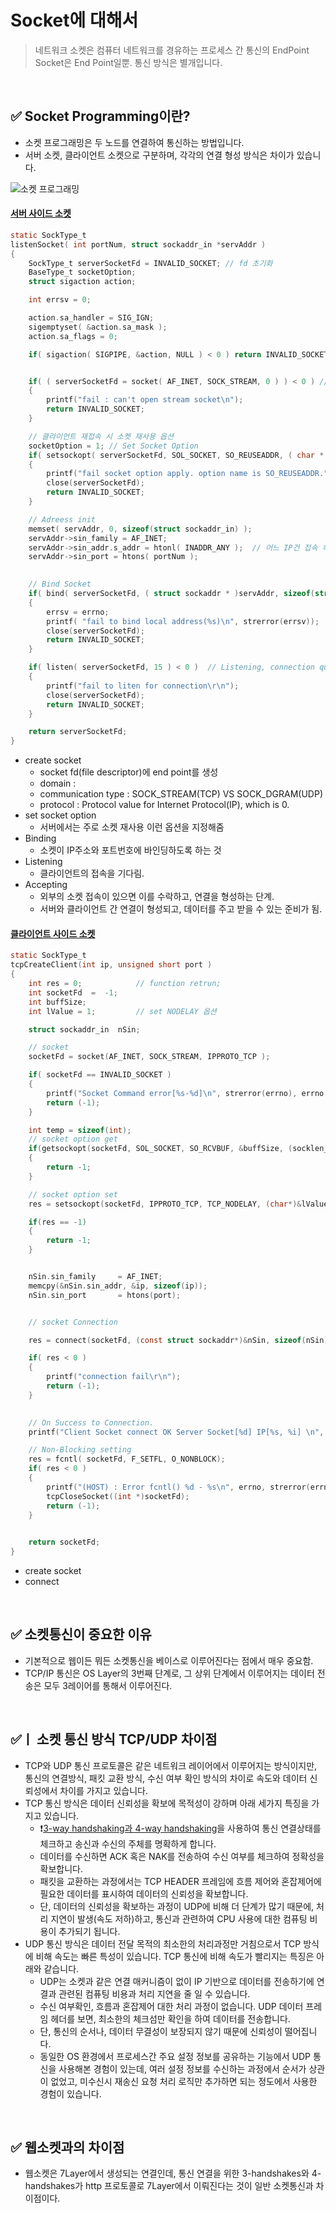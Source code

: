 # Socket에 대해서

> 네트워크 소켓은 컴퓨터 네트워크를 경유하는 프로세스 간 통신의 EndPoint
> Socket은 End Point일뿐. 통신 방식은 별개입니다.

<br/>


## ✅ Socket Programming이란?
- 소켓 프로그래밍은 두 노드를 연결하여 통신하는 방법입니다.
- 서버 소켓, 클라이언트 소켓으로 구분하며, 각각의 연결 형성 방식은 차이가 있습니다.

![소켓  프로그래밍](https://user-images.githubusercontent.com/91730236/198833555-4e659cb7-a931-45dd-a411-092c38554c44.png)



#### [서버 사이드 소켓](https://github.com/t0e8r1r4y/C-CPLUS/blob/main/AsynchronousCProgramming/server/Server.c)
```C
static SockType_t 
listenSocket( int portNum, struct sockaddr_in *servAddr )
{
	SockType_t serverSocketFd = INVALID_SOCKET; // fd 초기화
	BaseType_t socketOption;
	struct sigaction action;

	int errsv = 0;

	action.sa_handler = SIG_IGN;
	sigemptyset( &action.sa_mask );
	action.sa_flags = 0;

	if( sigaction( SIGPIPE, &action, NULL ) < 0 ) return INVALID_SOCKET; // SIGPIPE 시그널 무시


	if( ( serverSocketFd = socket( AF_INET, SOCK_STREAM, 0 ) ) < 0 ) // open TCP socket
	{
		printf("fail : can't open stream socket\n");
		return INVALID_SOCKET;
	}

    // 클라이언트 재접속 시 소켓 재사용 옵션 
	socketOption = 1; // Set Socket Option
	if( setsockopt( serverSocketFd, SOL_SOCKET, SO_REUSEADDR, ( char * )&socketOption, ( int )sizeof( socketOption ) ) < 0 )
	{
		printf("fail socket option apply. option name is SO_REUSEADDR.");
		close(serverSocketFd);
		return INVALID_SOCKET;
	}

    // Adreess init
	memset( servAddr, 0, sizeof(struct sockaddr_in) );
	servAddr->sin_family = AF_INET;
	servAddr->sin_addr.s_addr = htonl( INADDR_ANY );  // 어느 IP건 접속 허용
	servAddr->sin_port = htons( portNum );
	

    // Bind Socket
	if( bind( serverSocketFd, ( struct sockaddr * )servAddr, sizeof(struct sockaddr_in) ) == -1 )
	{
		errsv = errno;
	    printf( "fail to bind local address(%s)\n", strerror(errsv));
		close(serverSocketFd); 
		return INVALID_SOCKET;
	}

	if( listen( serverSocketFd, 15 ) < 0 )  // Listening, connection queue is 15
	{
        printf("fail to liten for connection\r\n");
		close(serverSocketFd); 
		return INVALID_SOCKET;
	}

	return serverSocketFd;
}
```

- create socket
  - socket fd(file descriptor)에 end point를 생성
  - domain : 
  - communication type : SOCK_STREAM(TCP) VS SOCK_DGRAM(UDP)
  - protocol : Protocol value for Internet Protocol(IP), which is 0.
- set socket option
  - 서버에서는 주로 소켓 재사용 이런 옵션을 지정해줌
- Binding
  - 소켓이 IP주소와 포트번호에 바인딩하도록 하는 것
- Listening
  - 클라이언트의 접속을 기다림.
- Accepting
  - 외부의 소켓 접속이 있으면 이를 수락하고, 연결을 형성하는 단계.
  - 서버와 클라이언트 간 연결이 형성되고, 데이터를 주고 받을 수 있는 준비가 됨.


#### [클라이언트 사이드 소켓](https://github.com/t0e8r1r4y/C-CPLUS/blob/main/AsynchronousCProgramming/client/ClientSocketCtl.c)

```C
static SockType_t
tcpCreateClient(int ip, unsigned short port )
{
	int res = 0;			// function retrun;
	int socketFd  =  -1;
	int	buffSize;
	int lValue = 1;			// set NODELAY 옵션

	struct sockaddr_in	nSin;

	// socket
	socketFd = socket(AF_INET, SOCK_STREAM, IPPROTO_TCP );

	if( socketFd == INVALID_SOCKET )
	{
		printf("Socket Command error[%s-%d]\n", strerror(errno), errno );
		return (-1);
	}

	int temp = sizeof(int);
	// socket option get
	if(getsockopt(socketFd, SOL_SOCKET, SO_RCVBUF, &buffSize, (socklen_t *)&temp) < 0)
	{
		return -1;
	}

	// socket option set
	res = setsockopt(socketFd, IPPROTO_TCP, TCP_NODELAY, (char*)&lValue, sizeof(int));

	if(res == -1)
	{
		return -1;
	}


	nSin.sin_family 	= AF_INET;
	memcpy(&nSin.sin_addr, &ip, sizeof(ip));
	nSin.sin_port		= htons(port);


	// socket Connection

    res = connect(socketFd, (const struct sockaddr*)&nSin, sizeof(nSin));

    if( res < 0 )
	{
		printf("connection fail\r\n");
		return (-1);
	}

    
    // On Success to Connection.
    printf("Client Socket connect OK Server Socket[%d] IP[%s, %i] \n", socketFd, inet_ntoa(nSin.sin_addr), nSin.sin_port);

    // Non-Blocking setting
    res = fcntl( socketFd, F_SETFL, O_NONBLOCK);
    if( res < 0 )
    {
        printf("(HOST) : Error fcntl() %d - %s\n", errno, strerror(errno));
        tcpCloseSocket((int *)socketFd);
        return (-1);
    }
		

    return socketFd;
}
```

- create socket
- connect


<br/>


## ✅ 소켓통신이 중요한 이유
- 기본적으로 웹이든 뭐든 소켓통신을 베이스로 이루어진다는 점에서 매우 중요함.
- TCP/IP 통신은 OS Layer의 3번째 단계로, 그 상위 단계에서 이루어지는 데이터 전송은 모두 3레이어를 통해서 이루어진다.

<br/>

## ✅ㅣ 소켓 통신 방식 TCP/UDP 차이점
- TCP와 UDP 통신 프로토콜은 같은 네트워크 레이어에서 이루어지는 방식이지만, 통신의 연결방식, 패킷 교환 방식, 수신 여부 확인 방식의 차이로 속도와 데이터 신뢰성에서 차이를 가지고 있습니다.
- TCP 통신 방식은 데이터 신뢰성을 확보에 목적성이 강하며 아래 세가지 특징을 가지고 있습니다.
    - :exclamation:[3-way handshaking과 4-way handshaking](https://github.com/t0e8r1r4y/blogContents/blob/main/OSConcepts/handshake.md)을 사용하여 통신 연결상태를 체크하고 송신과 수신의 주체를 명확하게 합니다.
    - 데이터를 수신하면 ACK 혹은 NAK를 전송하여 수신 여부를 체크하여 정확성을 확보합니다.
    - 패킷을 교환하는 과정에서는 TCP HEADER 프레임에 흐름 제어와 혼잡제어에 필요한 데이터를 표시하여 데이터의 신뢰성을 확보합니다.
    - 단, 데이터의 신뢰성을 확보하는 과정이 UDP에 비해 더 단계가 많기 때문에, 처리 지연이 발생(속도 저하)하고, 통신과 관련하여 CPU 사용에 대한 컴퓨팅 비용이 추가되기 됩니다.
- UDP 통신 방식은 데이터 전달 목적의 최소한의 처리과정만 거침으로서 TCP 방식에 비해 속도는 빠른 특성이 있습니다. TCP 통신에 비해 속도가 빨리지는 특징은 아래와 같습니다.
    - UDP는 소켓과 같은 연결 매커니즘이 없이 IP 기반으로 데이터를 전송하기에 연결과 관련된 컴퓨팅 비용과 처리 지연을 줄 일 수 있습니다.
    - 수신 여부확인, 흐름과 혼잡제어 대한 처리 과정이 없습니다. UDP 데이터 프레임 헤더를 보면, 최소한의 체크섬만 확인을 하여 데이터를 전송합니다.
    - 단, 통신의 순서나, 데이터 무결성이 보장되지 않기 때문에 신뢰성이 떨어집니다.
    - 동일한 OS 환경에서 프로세스간 주요 설정 정보를 공유하는 기능에서 UDP 통신을 사용해본 경험이 있는데, 여러 설정 정보를 수신하는 과정에서 순서가 상관이 없었고, 미수신시 재송신 요청 처리 로직만 추가하면 되는 정도에서 사용한 경험이 있습니다.


<br/>

## ✅ 웹소켓과의 차이점
- 웹소켓은 7Layer에서 생성되는 연결인데, 통신 연결을 위한 3-handshakes와 4-handshakes가 http 프로토콜로 7Layer에서 이뤄진다는 것이 일반 소켓통신과 차이점이다.
